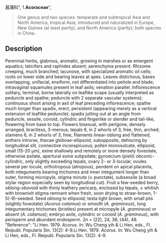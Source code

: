 菖蒲科",
1.**Acoraceae**",

> One genus and two species: temperate and subtropical Asia and North America, tropical Asia; introduced and naturalized in Europe, New Guinea (at least partly), and North America (partly); both species in China.

## Description
Perennial herbs, glabrous, aromatic, growing in marshes or as emergent aquatics; laticifers and raphides absent; aerenchyma present. Rhizome creeping, much branched, lacunose, with specialized aromatic oil cells; roots on lower side and bearing leaves at apex. Leaves distichous, bases overlapping, unifacial, ensiform, not differentiated into petiole and blade; intravaginal squamules present in leaf axils; venation parallel. Inflorescence solitary, terminal, borne laterally on leaflike scape (usually interpreted as peduncle and spathe; peduncle with 2 separate vascular systems); continuous shoot arising in axil of leaf preceding inflorescence; spathe much longer than spadix, erect, persistent (appearing merely as a vertical extension of leaflike peduncle); spadix jutting out at an angle from peduncle, sessile, conoid, cylindric and fingerlike or slender and tail-like, flowering from base to top. Flowers bisexual, with perigone, densely arranged, bractless, 3-merous; tepals 6, in 2 whorls of 3, free, thin, arched; stamens 6, in 2 whorls of 3, free, filaments linear-oblong and flattened, anthers introrse, thecae globose-ellipsoid, subopposite, dehiscing by longitudinal slit, connective inconspicuous; pollen monosulcate, ellipsoid, small (15-20 μm), exine shallowly and remotely or more densely foveolate, otherwise psilate, apertural exine subpsilate; gynoecium (pistil) obconic-cylindric, only slightly exceeding tepals, ovary 2- or 3-locular, ovules several per locule, orthotropous (atropous), pendent on apical placenta, both integuments bearing trichomes and inner integument longer than outer, forming micropyle, stigma minute (± punctate), subsessile (a broad stylar region especially seen by longitudinal cut). Fruit a few-seeded berry, oblong-obovoid with thinly leathery pericarp, enclosed by tepals, ± whitish with brownish stigma remnant when fresh, soon drying to straw-brown, 1-5(-9)-seeded. Seed oblong to ellipsoid; testa light brown, with small pits (slightly foveolate) (*Acorus calamus*) or smooth (*A. gramineus*), long integumentary trichomes (bristles) present at micropyle (*A. gramineus*) or absent (*A. calamus*); embryo axile, cylindric or conoid (*A. gramineus*), with perisperm and abundant endosperm. 2*n* = (22), 24, 36, (44), 48.
  "Reference": "Li Hen. 1979. *Acorus*. *In:* Wu Cheng yih &amp; Li Hen, eds., Fl. Reipubl. Popularis Sin. 13(2): 4-9.Li Hen. 1979. *Acorus*. *In:* Wu Cheng yih &amp; Li Hen, eds., Fl. Reipubl. Popularis Sin. 13(2): 4-9.
